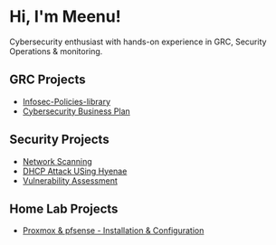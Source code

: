 # Hi, I'm Meenu! 
Cybersecurity enthusiast with hands-on experience in GRC, Security Operations & monitoring.

## GRC Projects
- [Infosec-Policies-library](https://github.com/meenuh7/Infosec-Policy-library.git)
- [Cybersecurity Business Plan](https://github.com/meenuh7/Cybersecurity-Business-Plan.git)

## Security Projects
- [Network Scanning](https://github.com/meenuh7/Network-Scanning.git)
- [DHCP Attack USing Hyenae](https://github.com/meenuh7/DHCP-Attack-Using-Hyenae.git)
- [Vulnerability Assessment](https://github.com/meenuh7/Vulnerability-Assessment.git)


## Home Lab Projects
- [Proxmox & pfsense - Installation & Configuration](https://github.com/meenuh7/Proxmox-VE-Pfsense.git)



<!--
**meenuh7/meenuh7** is a ✨ _special_ ✨ repository because its `README.md` (this file) appears on your GitHub profile.

Here are some ideas to get you started:

- 🔭 I’m currently working on ...
- 🌱 I’m currently learning ...
- 👯 I’m looking to collaborate on ...
- 🤔 I’m looking for help with ...
- 💬 Ask me about ...
- 📫 How to reach me: ...
- 😄 Pronouns: ...
- ⚡ Fun fact: ...
-->

